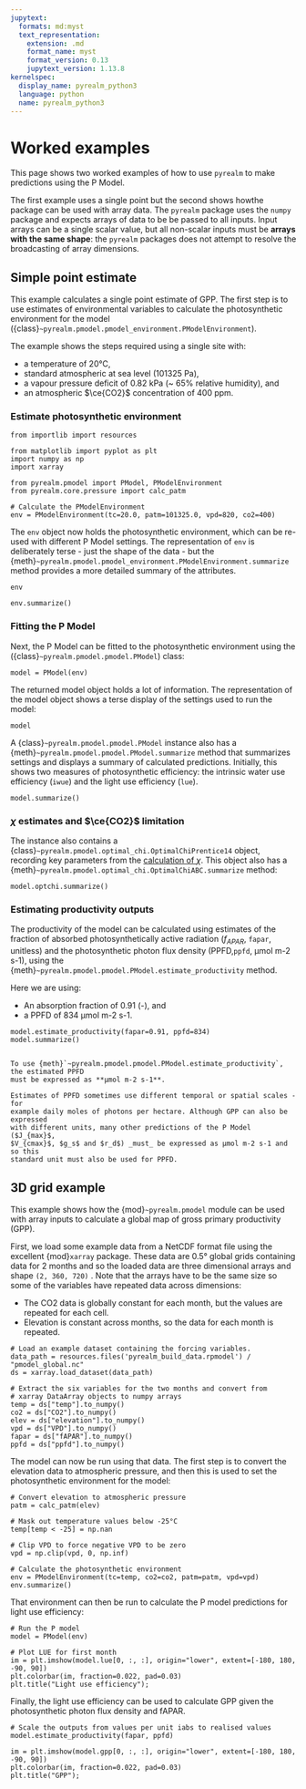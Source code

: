 ```yaml
---
jupytext:
  formats: md:myst
  text_representation:
    extension: .md
    format_name: myst
    format_version: 0.13
    jupytext_version: 1.13.8
kernelspec:
  display_name: pyrealm_python3
  language: python
  name: pyrealm_python3
---
```


# Worked examples

This page shows two worked examples of how to use `pyrealm` to make predictions using
the P Model.

The first example uses a single point but the second shows howthe package can be used
with array data. The `pyrealm` package uses the `numpy` package and expects arrays of
data to be be passed to all inputs. Input arrays can be a single scalar value, but all
non-scalar inputs must be **arrays with the same shape**: the `pyrealm` packages does
not attempt to resolve the broadcasting of array dimensions.

## Simple point estimate

This example calculates a single point estimate of GPP. The first step is to use
estimates of environmental variables to calculate the
photosynthetic environment for the model
({class}`~pyrealm.pmodel.pmodel_environment.PModelEnvironment`).

The example shows the steps required using a single site with:

* a temperature of 20°C,
* standard atmospheric at sea level (101325 Pa),
* a vapour pressure deficit of 0.82 kPa (~ 65% relative humidity), and
* an atmospheric $\ce{CO2}$ concentration of 400 ppm.

### Estimate photosynthetic environment

```{code-cell} ipython3
from importlib import resources

from matplotlib import pyplot as plt
import numpy as np
import xarray

from pyrealm.pmodel import PModel, PModelEnvironment
from pyrealm.core.pressure import calc_patm

# Calculate the PModelEnvironment
env = PModelEnvironment(tc=20.0, patm=101325.0, vpd=820, co2=400)
```

The `env` object now holds the photosynthetic environment, which can be re-used
with different P Model settings. The representation of `env` is deliberately
terse - just the shape of the data - but the
{meth}`~pyrealm.pmodel.pmodel_environment.PModelEnvironment.summarize` method provides a
more detailed summary of the attributes.

```{code-cell} ipython3
env
```

```{code-cell} ipython3
env.summarize()
```

### Fitting the P Model

Next, the P Model can be fitted to the photosynthetic environment using the
({class}`~pyrealm.pmodel.pmodel.PModel`) class:

```{code-cell} ipython3
model = PModel(env)
```

The returned model object holds a lot of information. The representation of the
model object shows a terse display of the settings used to run the model:

```{code-cell} ipython3
model
```

A {class}`~pyrealm.pmodel.pmodel.PModel` instance also has a
{meth}`~pyrealm.pmodel.pmodel.PModel.summarize` method that summarizes settings and
displays a summary of calculated predictions. Initially, this shows two measures of
photosynthetic efficiency: the intrinsic water use efficiency (``iwue``) and the light
use efficiency (``lue``).

```{code-cell} ipython3
model.summarize()
```

### $\chi$ estimates and $\ce{CO2}$ limitation

The instance also contains a {class}`~pyrealm.pmodel.optimal_chi.OptimalChiPrentice14`
object,
recording key parameters from the [calculation of $\chi$](./optimal_chi).
This object also has a {meth}`~pyrealm.pmodel.optimal_chi.OptimalChiABC.summarize`
method:

```{code-cell} ipython3
model.optchi.summarize()
```

### Estimating productivity outputs

The productivity of the model can be calculated using estimates of the fraction
of absorbed photosynthetically active radiation ($f_{APAR}$, `fapar`, unitless)
and the photosynthetic photon flux density (PPFD,`ppfd`, µmol m-2 s-1), using the
{meth}`~pyrealm.pmodel.pmodel.PModel.estimate_productivity` method.

Here we are using:

* An absorption fraction of 0.91 (-), and
* a PPFD of 834 µmol m-2 s-1.

```{code-cell} ipython3
model.estimate_productivity(fapar=0.91, ppfd=834)
model.summarize()
```

```{warning}

To use {meth}`~pyrealm.pmodel.pmodel.PModel.estimate_productivity`, the estimated PPFD
must be expressed as **µmol m-2 s-1**.

Estimates of PPFD sometimes use different temporal or spatial scales - for
example daily moles of photons per hectare. Although GPP can also be expressed
with different units, many other predictions of the P Model ($J_{max}$,
$V_{cmax}$, $g_s$ and $r_d$) _must_ be expressed as µmol m-2 s-1 and so this
standard unit must also be used for PPFD.
```

## 3D grid example

This example shows how the {mod}`~pyrealm.pmodel` module can be used with array inputs
to calculate a global map of gross primary productivity (GPP).

First, we load some
example data from a NetCDF format file using the excellent {mod}`xarray` package.
These data are 0.5° global grids containing data for 2 months and so the loaded
data are three dimensional arrays and shape `(2, 360, 720)` . Note that the arrays have
to be the same size so some of the variables have repeated data across dimensions:

* The CO2 data is globally constant for each month, but the values are repeated for each
  cell.
* Elevation is constant across months, so the data for each month is repeated.

```{code-cell} ipython3
# Load an example dataset containing the forcing variables.
data_path = resources.files('pyrealm_build_data.rpmodel') / "pmodel_global.nc"
ds = xarray.load_dataset(data_path)

# Extract the six variables for the two months and convert from 
# xarray DataArray objects to numpy arrays
temp = ds["temp"].to_numpy()
co2 = ds["CO2"].to_numpy()
elev = ds["elevation"].to_numpy()
vpd = ds["VPD"].to_numpy()
fapar = ds["fAPAR"].to_numpy()
ppfd = ds["ppfd"].to_numpy()
```

The model can now be run using that data. The first step is to convert the elevation
data to atmospheric pressure, and then this is used to set the photosynthetic
environment for the model:

```{code-cell} ipython3
# Convert elevation to atmospheric pressure
patm = calc_patm(elev)

# Mask out temperature values below -25°C
temp[temp < -25] = np.nan

# Clip VPD to force negative VPD to be zero
vpd = np.clip(vpd, 0, np.inf)

# Calculate the photosynthetic environment
env = PModelEnvironment(tc=temp, co2=co2, patm=patm, vpd=vpd)
env.summarize()
```

That environment can then be run to calculate the P model predictions for light use
efficiency:

```{code-cell} ipython3
# Run the P model
model = PModel(env)

# Plot LUE for first month
im = plt.imshow(model.lue[0, :, :], origin="lower", extent=[-180, 180, -90, 90])
plt.colorbar(im, fraction=0.022, pad=0.03)
plt.title("Light use efficiency");
```

Finally, the light use efficiency can be used to calculate GPP given the
photosynthetic photon flux density and fAPAR.

```{code-cell} ipython3
# Scale the outputs from values per unit iabs to realised values
model.estimate_productivity(fapar, ppfd)

im = plt.imshow(model.gpp[0, :, :], origin="lower", extent=[-180, 180, -90, 90])
plt.colorbar(im, fraction=0.022, pad=0.03)
plt.title("GPP");
```
